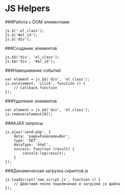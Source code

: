 JS Helpers
==========

###Работа с DOM элементами
```
js.$('.el_class');
js.$('#el_id');
js.$('div');
```

###Создание элементов
```
js.$$('div', 'el_class');
js.$$('div', '#el_id');
```
###Навешивание событий
```
var element = js.$$('div', 'el_class');
js.on(element, 'click', function () {
	// Callback function
});
```
###Удаление элементов
```
var element = js.$$('div', 'el_class');
js.remove(element[0]);
```
###AJAX запросы
```
js.ajax('send.php', {
	data: 'page=Foo&name=Bar',
	type: 'GET',
	dataType: 'html',
	success: function (result) {
		console.log(result);
	}
});
```
###Динамическая загрузка скриптов js
```
js.loadScript('new_script.js', function () {
	// Действия после подключения и загрузки js файла
});
```
